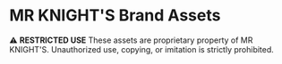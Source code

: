 # MR KNIGHT'S Brand Assets

⚠️ **RESTRICTED USE**
These assets are proprietary property of MR KNIGHT'S.
Unauthorized use, copying, or imitation is strictly prohibited.
